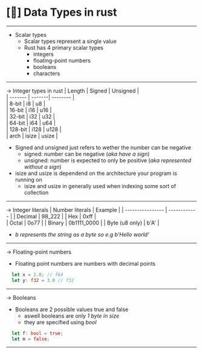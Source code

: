 # [🦀] Data Types in rust 
-------------------------------------
- Scalar types
  - Scalar types represent a single value 
  - Rust has 4 primary scalar types
    - integers
    - floating-point numbers
    - booleans
    - characters
-------------------------------------      
-> Integer types in rust
|  Length | Signed | Unsigned |    
| ------- | -------| -------- |    
| 8-bit   |  i8    | u8       |   
| 16-bit  |  i16   | u16      |     
| 32-bit  |  i32   | u32      |  
| 64-bit  |  i64   | u64      |  
| 128-bit |  i128  | u128     |  
| arch    |  isize | usize    |  

- Signed and unsigned just refers to wether the number can be negative
  - signed: number can be negative (*aka have a sign*)
  - unsigned: number is expected to only be positive (*aka represented without a sign*)
- isize and usize is dependend on the architecture your program is running on
  - isize and usize in generally used when indexing some sort of collection
-------------------------------------
-> Integer literals
| Number literals  |    Example   | 
| ---------------- | ------------ | 
| Decimal          | 98_222       |
| Hex              | 0xff         |     
| Octal            | 0o77         |
| Binary           | 0b1111_0000  |
| Byte (u8 only)   | b'A'         | 

- *b represents the string as a byte so e.g b'Hello world'*
------------------------------------- 
-> Floating-point numbers 
- Floating point numbers are numbers with decimal points
```rust
  let x = 2.0; // f64
  let y: f32 = 3.0 // f32
```
-------------------------------------
-> Booleans 
- Booleans are 2 possible values true and false
  - aswell booleans are only *1 byte in size*
  - they are specified using *bool*
```rust
  let f: bool = true;
  let m = false;
```
-------------------------------------


